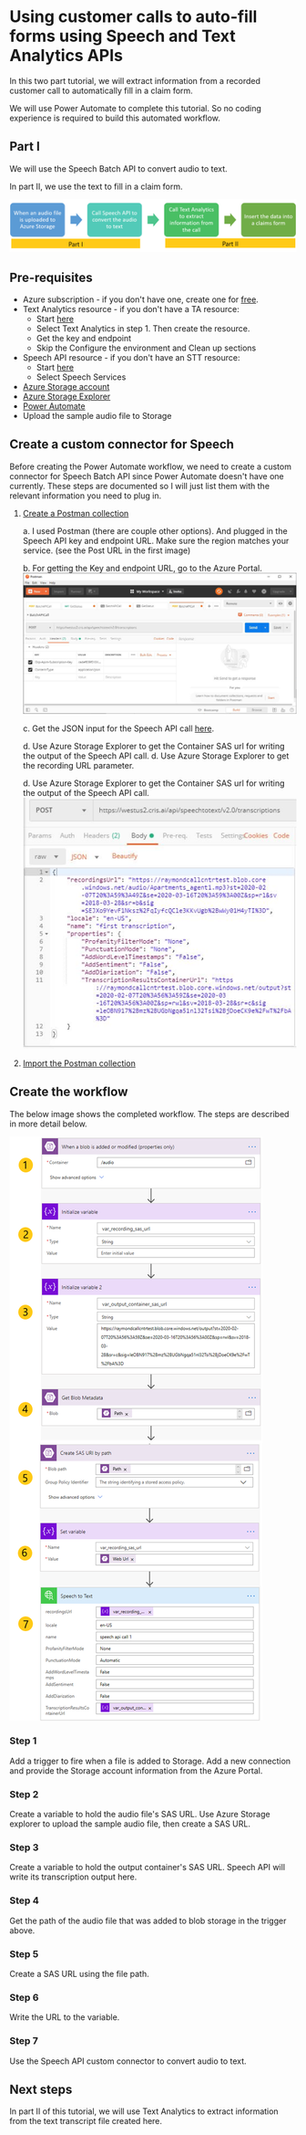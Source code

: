 # Using customer calls to auto-fill forms using Speech and Text Analytics APIs

In this two part tutorial, we will extract information from a recorded customer call to automatically fill in a claim form.

We will use Power Automate to complete this tutorial. So no coding experience is required to build this automated workflow.

## Part I

We will use the Speech Batch API to convert audio to text.  

In part II, we use the text to fill in a claim form.

![alt text](images/parts.png "Speech API json payload")

## Pre-requisites

- Azure subscription - if you don't have one, create one for [free](https://azure.microsoft.com/free/services/cognitive-services/).
- Text Analytics resource - if you don't have a TA resource:
  - Start [here](https://docs.microsoft.com/en-us/azure/cognitive-services/cognitive-services-apis-create-account?tabs=singleservice%2Cwindows#create-a-new-azure-cognitive-services-resource)
  - Select Text Analytics in step 1. Then create the resource.
  - Get the key and endpoint
  - Skip the Configure the environment and Clean up sections
- Speech API resource - if you don't have an STT resource:
  - Start [here](https://docs.microsoft.com/en-us/azure/cognitive-services/cognitive-services-apis-create-account?tabs=singleservice%2Cwindows#create-a-new-azure-cognitive-services-resource)
  - Select Speech Services
- [Azure Storage account](https://azure.microsoft.com/en-us/services/storage/)
- [Azure Storage Explorer](https://azure.microsoft.com/en-us/features/storage-explorer/)
- [Power Automate](https://preview.flow.microsoft.com/)
- Upload the sample audio file to Storage

## Create a custom connector for Speech

Before creating the Power Automate workflow, we need to create a custom connector for Speech Batch API since Power Automate doesn't have one currently. These steps are documented so I will just list them with the relevant information you need to plug in.

1. [Create a Postman collection](https://docs.microsoft.com/en-us/connectors/custom-connectors/create-postman-collection)

    a. I used Postman (there are couple other options). And plugged in the Speech API key and endpoint URL. Make sure the region matches your service. (see the Post URL in the first image)
    
    b. For getting the Key and endpoint URL, go to the Azure Portal.  
![alt text](images/postman1.JPG "Speech API info")

    c. Get the JSON input for the Speech API call [here](https://docs.microsoft.com/en-us/azure/cognitive-services/speech-service/batch-transcription#configuration).
    
    d. Use Azure Storage Explorer to get the Container SAS url for writing the output of the Speech API call.
    d. Use Azure Storage Explorer to get the recording URL parameter.
    
    d. Use Azure Storage Explorer to get the Container SAS url for writing the output of the Speech API call.
![alt text](images/postman_json.JPG "Speech API json payload")

2. [Import the Postman collection](https://docs.microsoft.com/en-us/connectors/custom-connectors/define-postman-collection#import-the-postman-collection-for-power-automate-and-power-apps)

## Create the workflow

The below image shows the completed workflow. The steps are described in more detail below.

![alt text](images/full_flow2.png "Speech API info")

### Step 1

Add a trigger to fire when a file is added to Storage. Add a new connection and provide the Storage account information from the Azure Portal.

### Step 2

Create a variable to hold the audio file's SAS URL. Use Azure Storage explorer to upload the sample audio file, then create a SAS URL.

### Step 3

Create a variable to hold the output container's SAS URL. Speech API will write its transcription output here.

### Step 4

Get the path of the audio file that was added to blob storage in the trigger above.

### Step 5

Create a SAS URL using the file path.

### Step 6

Write the URL to the variable.

### Step 7

Use the Speech API custom connector to convert audio to text. 

## Next steps

In part II of this tutorial, we will use Text Analytics to extract information from the text transcript file created here.
